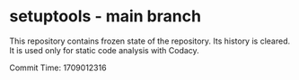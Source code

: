 # setuptools - main branch

This repository contains frozen state of the repository.
Its history is cleared. It is used only for static code
analysis with Codacy.

Commit Time: 1709012316